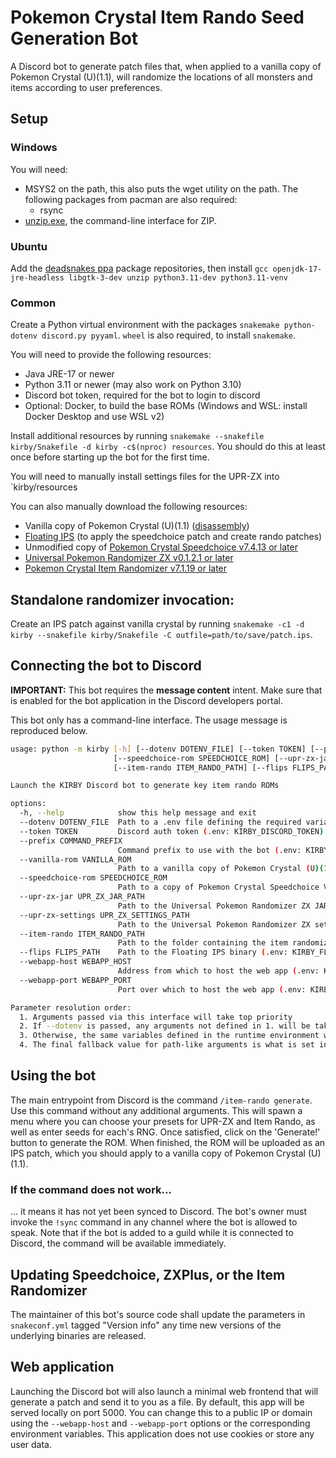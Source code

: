 # Pokemon Crystal Item Rando Seed Generation Bot

A Discord bot to generate patch files that, when applied to a vanilla copy of Pokemon Crystal (U)(1.1), will randomize the locations of all monsters and items according to user preferences.

## Setup

### Windows

You will need:
- MSYS2 on the path, this also puts the wget utility on the path. The following packages from pacman are also required:
  - rsync
- [unzip.exe](http://stahlworks.com/tool-zipunzip), the command-line interface for ZIP.

### Ubuntu

Add the [deadsnakes ppa](https://launchpad.net/~deadsnakes/+archive/ubuntu/ppa) package repositories, then install `gcc openjdk-17-jre-headless libgtk-3-dev unzip python3.11-dev python3.11-venv`

### Common

Create a Python virtual environment with the packages `snakemake python-dotenv discord.py pyyaml`. `wheel` is also required, to install `snakemake`.

You will need to provide the following resources:

- Java JRE-17 or newer
- Python 3.11 or newer (may also work on Python 3.10)
- Discord bot token, required for the bot to login to discord
- Optional: Docker, to build the base ROMs (Windows and WSL: install Docker Desktop and use WSL v2)

Install additional resources by running `snakemake --snakefile kirby/Snakefile -d kirby -c$(nproc) resources`. You should do this at least once before starting up the bot for the first time.

You will need to manually install settings files for the UPR-ZX into `kirby/resources

You can also manually download the following resources:
- Vanilla copy of Pokemon Crystal (U)(1.1) ([disassembly](https://github.com/pret/pokecrystal))
- [Floating IPS](https://www.smwcentral.net/?p=section&a=details&id=11474) (to apply the speedchoice patch and create rando patches)
- Unmodified copy of [Pokemon Crystal Speedchoice v7.4.13 or later](https://github.com/choatix/pokecrystal-speedchoice/releases)
- [Universal Pokemon Randomizer ZX v0.1.2.1 or later](https://github.com/choatix/zxplus/releases)
- [Pokemon Crystal Item Randomizer v7.1.19 or later](https://github.com/choatix/Pokemon-Crystal-Item-Randomizer/releases)

## Standalone randomizer invocation:

Create an IPS patch against vanilla crystal by running `snakemake -c1 -d kirby --snakefile kirby/Snakefile -C outfile=path/to/save/patch.ips`.

## Connecting the bot to Discord

**IMPORTANT:** This bot requires the __message content__ intent. Make sure that is enabled for the bot application in the Discord developers portal.

This bot only has a command-line interface. The usage message is reproduced below.

```bash
usage: python -m kirby [-h] [--dotenv DOTENV_FILE] [--token TOKEN] [--prefix COMMAND_PREFIX] [--vanilla-rom VANILLA_ROM]
                       [--speedchoice-rom SPEEDCHOICE_ROM] [--upr-zx-jar UPR_ZX_JAR_PATH] [--upr-zx-settings UPR_ZX_SETTINGS_PATH]  
                       [--item-rando ITEM_RANDO_PATH] [--flips FLIPS_PATH] [--webapp-host WEBAPP_HOST] [--webapp-port WEBAPP_PORT]  

Launch the KIRBY Discord bot to generate key item rando ROMs

options:
  -h, --help            show this help message and exit
  --dotenv DOTENV_FILE  Path to a .env file defining the required variables. See kirby.example.env for details.
  --token TOKEN         Discord auth token (.env: KIRBY_DISCORD_TOKEN)
  --prefix COMMAND_PREFIX
                        Command prefix to use with the bot (.env: KIRBY_COMMAND_PREFIX)
  --vanilla-rom VANILLA_ROM
                        Path to a vanilla copy of Pokemon Crystal (U)(1.1) (.env: KIRBY_VANILLA_ROM)
  --speedchoice-rom SPEEDCHOICE_ROM
                        Path to a copy of Pokemon Crystal Speedchoice V7 Shopsanity (.env: KIRBY_SPEEDCHOICE_ROM)
  --upr-zx-jar UPR_ZX_JAR_PATH
                        Path to the Universal Pokemon Randomizer ZX JAR (.env: KIRBY_UPR_ZX_JAR)
  --upr-zx-settings UPR_ZX_SETTINGS_PATH
                        Path to the Universal Pokemon Randomizer ZX settings folder (.env: KIRBY_UPR_ZX_SETTINGS)
  --item-rando ITEM_RANDO_PATH
                        Path to the folder containing the item randomizer CLI and modes (.env: KIRBY_ITEM_RANDO_PATH)
  --flips FLIPS_PATH    Path to the Floating IPS binary (.env: KIRBY_FLOATING_IPS)
  --webapp-host WEBAPP_HOST
                        Address from which to host the web app (.env: KIRBY_WEBAPP_HOST)
  --webapp-port WEBAPP_PORT
                        Port over which to host the web app (.env: KIRBY_WEBAPP_PORT)

Parameter resolution order:
  1. Arguments passed via this interface will take top priority
  2. If --dotenv is passed, any arguments not defined in 1. will be taken from the dotenv file
  3. Otherwise, the same variables defined in the runtime environment will be used
  4. The final fallback value for path-like arguments is what is set in snakeconf.yml.
```

## Using the bot

The main entrypoint from Discord is the command `/item-rando generate`. Use this command without any additional arguments. This will spawn a menu where you can choose your presets for UPR-ZX and Item Rando, as well as enter seeds for each's RNG. Once satisfied, click on the 'Generate!' button to generate the ROM. When finished, the ROM will be uploaded as an IPS patch, which you should apply to a vanilla copy of Pokemon Crystal (U)(1.1).

### If the command does not work...

... it means it has not yet been synced to Discord. The bot's owner must invoke the `!sync` command in any channel where the bot is allowed to speak. Note that if the bot is added to a guild while it is connected to Discord, the command will be available immediately.

## Updating Speedchoice, ZXPlus, or the Item Randomizer

The maintainer of this bot's source code shall update the parameters in `snakeconf.yml` tagged "Version info" any time new versions of the underlying binaries are released.

## Web application

Launching the Discord bot will also launch a minimal web frontend that will generate a patch and send it to you as a file. By default, this app will be served locally on port 5000. You can change this to a public IP or domain using the `--webapp-host` and `--webapp-port` options or the corresponding environment variables. This application does not use cookies or store any user data.
